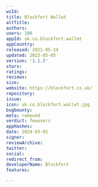```yaml
---
wsId: 
title: Blockfort Wallet
altTitle: 
authors: 
users: 100
appId: uk.co.blockfort.wallet
appCountry: 
released: 2021-05-24
updated: 2023-05-05
version: '1.1.5'
stars: 
ratings: 
reviews: 
size: 
website: https://blockfort.co.uk/
repository: 
issue: 
icon: uk.co.blockfort.wallet.jpg
bugbounty: 
meta: removed
verdict: fewusers
appHashes: 
date: 2024-03-02
signer: 
reviewArchive: 
twitter: 
social: 
redirect_from: 
developerName: Blockfort
features: 

---
```


